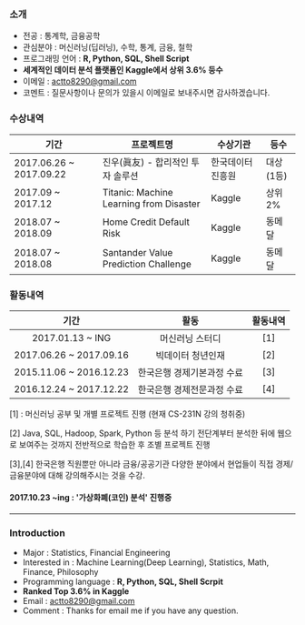 ### 소개

- 전공 : 통계학, 금융공학
- 관심분야 : 머신러닝(딥러닝), 수학, 통계, 금융, 철학
- 프로그래밍 언어 : __R, Python, SQL, Shell Script__
- __세계적인 데이터 분석 플랫폼인 Kaggle에서 상위 3.6% 등수__
- 이메일 : actto8290@gmail.com
- 코멘트 : 질문사항이나 문의가 있을시 이메일로 보내주시면 감사하겠습니다.



### 수상내역

| 기간                    | 프로젝트명                              | 수상기관         | 등수      |
| ----------------------- | --------------------------------------- | ---------------- | --------- |
| 2017.06.26 ~ 2017.09.22 | 진우(眞友) - 합리적인 투자 솔루션       | 한국데이터진흥원 | 대상(1등) |
| 2017.09 ~ 2017.12       | Titanic: Machine Learning from Disaster | Kaggle           | 상위 2%   |
| 2018.07 ~ 2018.09       | Home Credit Default Risk                | Kaggle           | 동메달    |
| 2018.07 ~ 2018.08       | Santander Value Prediction Challenge    | Kaggle           | 동메달    |

### 활동내역

|          기간           |            활동            | 활동내역 |
| :---------------------: | :------------------------: | :------: |
|    2017.01.13 ~ ING     |      머신러닝 스터디       |   [1]    |
| 2017.06.26 ~ 2017.09.16 |     빅데이터 청년인재      |   [2]    |
| 2015.11.06 ~ 2016.12.23 | 한국은행 경제기본과정 수료 |   [3]    |
| 2016.12.24 ~ 2017.12.22 | 한국은행 경제전문과정 수료 |   [4]    |

[1] : 머신러닝 공부 및 개별 프로젝트 진행 (현재 CS-231N 강의 청취중)

[2] Java, SQL, Hadoop, Spark, Python 등 분석 하기 전단계부터 분석한 뒤에 웹으로 보여주는 것까지 전반적으로 학습한 후 조별 프로젝트 진행

[3],[4] 한국은행 직원뿐만 아니라 금융/공공기관 다양한 분야에서 현업들이 직접 경제/금융분야에 대해 강의해주시는 것을 수강.




#### 2017.10.23 ~ing : '가상화폐(코인) 분석' 진행중

-------
### Introduction

- Major : Statistics, Financial Engineering
- Interested in : Machine Learning(Deep Learning), Statistics, Math, Finance, Philosophy
- Programming language : __R, Python, SQL, Shell Scrpit__
- __Ranked Top 3.6% in Kaggle__
- Email : actto8290@gmail.com
- Comment : Thanks for email me if you have any question.